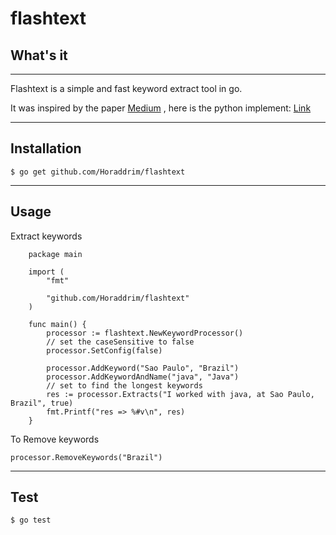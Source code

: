 
# flashtext




## What's it
------------
Flashtext is a simple and fast keyword extract tool in go.

It was inspired by the paper [Medium](https://medium.freecodecamp.org/regex-was-taking-5-days-flashtext-does-it-in-15-minutes-55f04411025f)
, here is the python implement:   [Link](https://github.com/vi3k6i5/flashtext>)


-----------------------------------------------------------------------------------------------------------------------------
## Installation

    $ go get github.com/Horaddrim/flashtext


-----------------------------------------------------------------------------------------------------------------------------
## Usage
Extract keywords
```
    package main

    import (
        "fmt"

        "github.com/Horaddrim/flashtext"
    )

    func main() {
        processor := flashtext.NewKeywordProcessor()
        // set the caseSensitive to false
        processor.SetConfig(false)

        processor.AddKeyword("Sao Paulo", "Brazil")
        processor.AddKeywordAndName("java", "Java")
        // set to find the longest keywords
        res := processor.Extracts("I worked with java, at Sao Paulo, Brazil", true)
        fmt.Printf("res => %#v\n", res)
    }
```

To Remove keywords

    processor.RemoveKeywords("Brazil")
-----------------------------------------------------------------------------------------------------------------------------
## Test

    $ go test


